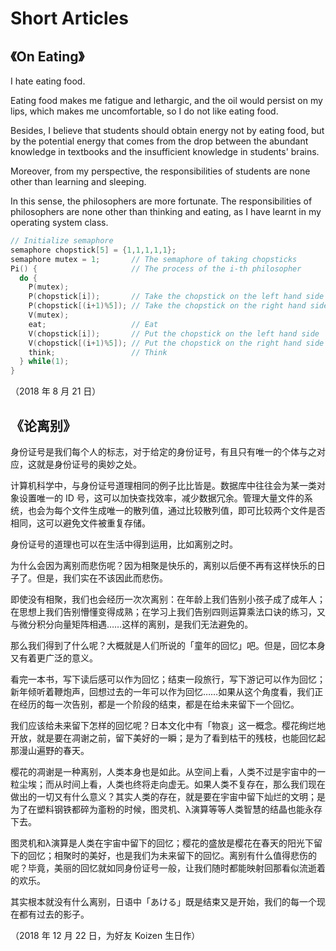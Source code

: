 # Short Articles

## 《On Eating》

I hate eating food.

Eating food makes me fatigue and lethargic, and the oil would persist on my lips, which makes me uncomfortable, so I do not like eating food.

Besides, I believe that students should obtain energy not by eating food, but by the potential energy that comes from the drop between the abundant knowledge in textbooks and the insufficient knowledge in students' brains.

Moreover, from my perspective, the responsibilities of students are none other than learning and sleeping.

In this sense, the philosophers are more fortunate. The responsibilities of philosophers are none other than thinking and eating, as I have learnt in my operating system class.

``` C
// Initialize semaphore
semaphore chopstick[5] = {1,1,1,1,1};
semaphore mutex = 1;       // The semaphore of taking chopsticks
Pi() {                     // The process of the i-th philosopher
  do {
    P(mutex);
    P(chopstick[i]);       // Take the chopstick on the left hand side
    P(chopstick[(i+1)%5]); // Take the chopstick on the right hand side
    V(mutex);
    eat;                   // Eat
    V(chopstick[i]);       // Put the chopstick on the left hand side
    V(chopstick[(i+1)%5]); // Put the chopstick on the right hand side
    think;                 // Think
  } while(1);
}
```

（2018 年 8 月 21 日）

## 《论离别》

身份证号是我们每个人的标志，对于给定的身份证号，有且只有唯一的个体与之对应，这就是身份证号的奥妙之处。

计算机科学中，与身份证号道理相同的例子比比皆是。数据库中往往会为某一类对象设置唯一的 ID 号，这可以加快查找效率，减少数据冗余。管理大量文件的系统，也会为每个文件生成唯一的散列值，通过比较散列值，即可比较两个文件是否相同，这可以避免文件被重复存储。

身份证号的道理也可以在生活中得到运用，比如离别之时。

为什么会因为离别而悲伤呢？因为相聚是快乐的，离别以后便不再有这样快乐的日子了。但是，我们实在不该因此而悲伤。

即使没有相聚，我们也会经历一次次离别：在年龄上我们告别小孩子成了成年人；在思想上我们告别懵懂变得成熟；在学习上我们告别四则运算乘法口诀的练习，又与微分积分向量矩阵相遇……这样的离别，是我们无法避免的。

那么我们得到了什么呢？大概就是人们所说的「童年的回忆」吧。但是，回忆本身又有着更广泛的意义。

看完一本书，写下读后感可以作为回忆；结束一段旅行，写下游记可以作为回忆； 新年倾听着鞭炮声，回想过去的一年可以作为回忆……如果从这个角度看，我们正在经历的每一次告别，都是一个阶段的结束，都是在给未来留下一个回忆。

我们应该给未来留下怎样的回忆呢？日本文化中有「物哀」这一概念。樱花绚烂地开放，就是要在凋谢之前，留下美好的一瞬；是为了看到枯干的残枝，也能回忆起那漫山遍野的春天。

樱花的凋谢是一种离别，人类本身也是如此。从空间上看，人类不过是宇宙中的一粒尘埃；而从时间上看，人类也终将走向虚无。如果人类不复存在，那么我们现在做出的一切又有什么意义？其实人类的存在，就是要在宇宙中留下灿烂的文明；是为了在塑料钢铁都碎为齑粉的时候，图灵机、λ演算等等人类智慧的结晶也能永存下去。

图灵机和λ演算是人类在宇宙中留下的回忆；樱花的盛放是樱花在春天的阳光下留下的回忆；相聚时的美好，也是我们为未来留下的回忆。离别有什么值得悲伤的呢？毕竟，美丽的回忆就如同身份证号一般，让我们随时都能映射回那看似流逝着的欢乐。

其实根本就没有什么离别，日语中「あける」既是结束又是开始，我们的每一个现在都有过去的影子。

（2018 年 12 月 22 日，为好友 Koizen 生日作）
